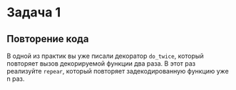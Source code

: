 # Задача 1
## Повторение кода
В одной из практик вы уже писали декоратор `do_twice`, который повторяет вызов декорируемой функции два раза. В этот раз реализуйте `repear`, который повторяет задекодированную функцию уже n раз.